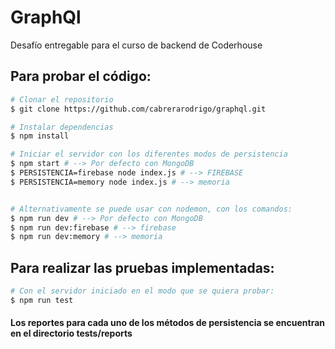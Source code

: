 # GraphQl
Desafío entregable para el curso de backend de Coderhouse

## Para probar el código:

```bash
# Clonar el repositorio
$ git clone https://github.com/cabrerarodrigo/graphql.git

# Instalar dependencias
$ npm install

# Iniciar el servidor con los diferentes modos de persistencia
$ npm start # --> Por defecto con MongoDB
$ PERSISTENCIA=firebase node index.js # --> FIREBASE
$ PERSISTENCIA=memory node index.js # --> memoria


# Alternativamente se puede usar con nodemon, con los comandos:
$ npm run dev # --> Por defecto con MongoDB
$ npm run dev:firebase # --> firebase
$ npm run dev:memory # --> memoria
```

## Para realizar las pruebas implementadas: 

```bash
# Con el servidor iniciado en el modo que se quiera probar:
$ npm run test
```

#### Los reportes para cada uno de los métodos de persistencia se encuentran en el directorio tests/reports